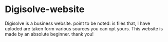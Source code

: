# Digisolve-website
Digisolve is a business website. 
point to be noted: is files that, I have uploded are taken form various sources you can opt yours.
This website is made by an absolute beginner.
thank you!

